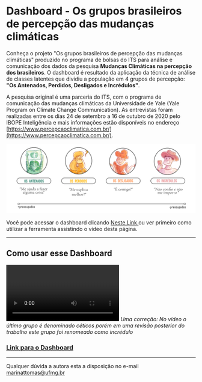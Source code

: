 # Dashboard -  Os grupos brasileiros de percepção das mudanças climáticas

Conheça o projeto "Os grupos brasileiros de percepção das mudanças climáticas" produzido no programa de bolsas do ITS para análise e comunicação dos dados da pesquisa **Mudanças Climáticas na percepção dos brasileiros**. O dashboard é resultado da aplicação da técnica de análise de classes latentes que dividiu a população em 4 grupos de percepção: **"Os Antenados, Perdidos, Desligados e Incrédulos"**.

A pesquisa original é uma parceria do ITS, com o programa de comunicação das mudanças climáticas da Universidade de Yale (Yale Program on Climate Change Communication). As entrevistas foram realizadas entre os dias 24 de setembro a 16 de outubro de 2020 pelo IBOPE Inteligência e mais informações estão disponíveis no endereço [https://www.percepcaoclimatica.com.br/](https://www.percepcaoclimatica.com.br/).

![Imagem contendo quatro circulos, cada um ilustrando um dos grupos Antenados, Perdidos, Desligados e Incrédulos, abaixo uma linha mostra que os grupos vão dos mais preocupados, os Antenados, aos menos preocupados, os incrédulos](/assets/grupos_page.png)

Você pode acessar o dashboard clicando [Neste Link ](http://percepcao-brasil-mudclima.herokuapp.com/) ou ver primeiro como utilizar a ferramenta assistindo o vídeo desta página.

* * *

##  Como usar esse Dashboard

<video src="https://user-images.githubusercontent.com/19768592/135179150-e066f65a-4fb0-4d57-a9b0-09f1e0173d7b.mp4" controls="controls" style="max-width: 730px;">  </video>
*Uma correção: No vídeo o último grupo é denominado céticos porém em uma revisão posterior do trabalho este grupo foi renomeado como incrédulo*

### [Link para o Dashboard](http://percepcao-brasil-mudclima.herokuapp.com/)

* * *


Qualquer dúvida a autora esta a disposição no e-mail marinattomas@ufmg.br
